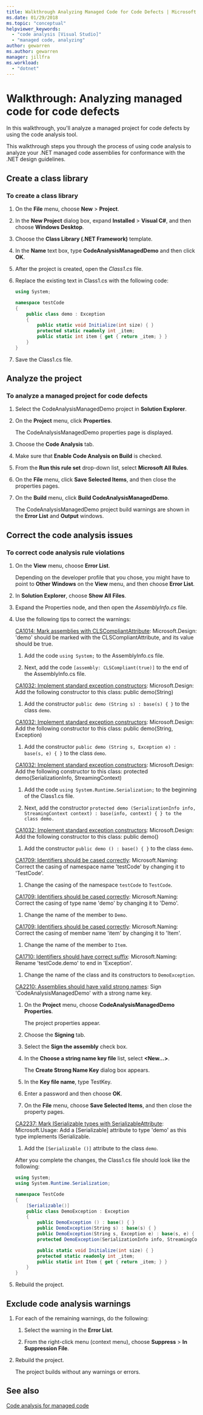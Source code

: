 ```yaml
---
title: Walkthrough Analyzing Managed Code for Code Defects | Microsoft Docs
ms.date: 01/29/2018
ms.topic: "conceptual"
helpviewer_keywords:
  - "code analysis [Visual Studio]"
  - "managed code, analyzing"
author: gewarren
ms.author: gewarren
manager: jillfra
ms.workload:
  - "dotnet"
---
```

# Walkthrough: Analyzing managed code for code defects

In this walkthrough, you'll analyze a managed project for code defects by using the code analysis tool.

This walkthrough steps you through the process of using code analysis to analyze your .NET managed code assemblies for conformance with the .NET design guidelines.

## Create a class library

### To create a class library

1. On the **File** menu, choose **New** > **Project**.

1. In the **New Project** dialog box, expand **Installed** > **Visual C#**, and then choose **Windows Desktop**.

1. Choose the **Class Library (.NET Framework)** template.

1. In the **Name** text box, type **CodeAnalysisManagedDemo** and then click **OK**.

1. After the project is created, open the *Class1.cs* file.

1. Replace the existing text in Class1.cs with the following code:

   ```csharp
   using System;

   namespace testCode
   {
       public class demo : Exception
       {
           public static void Initialize(int size) { }
           protected static readonly int _item;
           public static int item { get { return _item; } }
       }
   }
   ```

1. Save the Class1.cs file.

## Analyze the project

### To analyze a managed project for code defects

1. Select the CodeAnalysisManagedDemo project in **Solution Explorer**.

1. On the **Project** menu, click **Properties**.

     The CodeAnalysisManagedDemo properties page is displayed.

1. Choose the **Code Analysis** tab.

1. Make sure that **Enable Code Analysis on Build** is checked.

1. From the **Run this rule set** drop-down list, select **Microsoft All Rules**.

1. On the **File** menu, click **Save Selected Items**, and then close the properties pages.

1. On the **Build** menu, click **Build CodeAnalysisManagedDemo**.

    The CodeAnalysisManagedDemo project build warnings are shown in the **Error List** and **Output** windows.

## Correct the code analysis issues

### To correct code analysis rule violations

1. On the **View** menu, choose **Error List**.

    Depending on the developer profile that you chose, you might have to point to **Other Windows** on the **View** menu, and then choose **Error List**.

1. In **Solution Explorer**, choose **Show All Files**.

1. Expand the Properties node, and then open the *AssemblyInfo.cs* file.

1. Use the following tips to correct the warnings:

   [CA1014: Mark assemblies with CLSCompliantAttribute](../code-quality/ca1014-mark-assemblies-with-clscompliantattribute.md): Microsoft.Design: 'demo' should be marked with the CLSCompliantAttribute, and its value should be true.

   1. Add the code `using System;` to the AssemblyInfo.cs file.

   1. Next, add the code `[assembly: CLSCompliant(true)]` to the end of the AssemblyInfo.cs file.

   [CA1032: Implement standard exception constructors](../code-quality/ca1032-implement-standard-exception-constructors.md): Microsoft.Design: Add the following constructor to this class: public demo(String)

   1. Add the constructor `public demo (String s) : base(s) { }` to the class `demo`.

   [CA1032: Implement standard exception constructors](../code-quality/ca1032-implement-standard-exception-constructors.md): Microsoft.Design: Add the following constructor to this class: public demo(String, Exception)

   1. Add the constructor `public demo (String s, Exception e) : base(s, e) { }` to the class `demo`.

   [CA1032: Implement standard exception constructors](../code-quality/ca1032-implement-standard-exception-constructors.md): Microsoft.Design: Add the following constructor to this class: protected demo(SerializationInfo, StreamingContext)

   1. Add the code `using System.Runtime.Serialization;` to the beginning of the Class1.cs file.

   1. Next, add the constructor `protected demo (SerializationInfo info, StreamingContext context) : base(info, context) { } to the class demo.`

   [CA1032: Implement standard exception constructors](../code-quality/ca1032-implement-standard-exception-constructors.md): Microsoft.Design: Add the following constructor to this class: public demo()

   1. Add the constructor `public demo () : base() { }` to the class `demo`**.**

   [CA1709: Identifiers should be cased correctly](../code-quality/ca1709-identifiers-should-be-cased-correctly.md): Microsoft.Naming: Correct the casing of namespace name 'testCode' by changing it to 'TestCode'.

   1. Change the casing of the namespace `testCode` to `TestCode`.

   [CA1709: Identifiers should be cased correctly](../code-quality/ca1709-identifiers-should-be-cased-correctly.md): Microsoft.Naming: Correct the casing of type name 'demo' by changing it to 'Demo'.

   1. Change the name of the member to `Demo`.

   [CA1709: Identifiers should be cased correctly](../code-quality/ca1709-identifiers-should-be-cased-correctly.md): Microsoft.Naming: Correct the casing of member name 'item' by changing it to 'Item'.

   1. Change the name of the member to `Item`.

   [CA1710: Identifiers should have correct suffix](../code-quality/ca1710-identifiers-should-have-correct-suffix.md): Microsoft.Naming: Rename 'testCode.demo' to end in 'Exception'.

   1. Change the name of the class and its constructors to `DemoException`.

   [CA2210: Assemblies should have valid strong names](../code-quality/ca2210-assemblies-should-have-valid-strong-names.md): Sign 'CodeAnalysisManagedDemo' with a strong name key.

   1. On the **Project** menu, choose **CodeAnalysisManagedDemo Properties**.

      The project properties appear.

   1. Choose the **Signing** tab.

   1. Select the **Sign the assembly** check box.

   1. In the **Choose a string name key file** list, select **\<New...>**.

      The **Create Strong Name Key** dialog box appears.

   1. In the **Key file name**, type TestKey.

   1. Enter a password and then choose **OK**.

   1. On the **File** menu, choose **Save Selected Items**, and then close the property pages.

   [CA2237: Mark ISerializable types with SerializableAttribute](../code-quality/ca2237-mark-iserializable-types-with-serializableattribute.md): Microsoft.Usage: Add a [Serializable] attribute to type 'demo' as this type implements ISerializable.

   1. Add the `[Serializable ()]` attribute to the class `demo`.

   After you complete the changes, the Class1.cs file should look like the following:

   ```csharp
   using System;
   using System.Runtime.Serialization;

   namespace TestCode
   {
       [Serializable()]
       public class DemoException : Exception
       {
           public DemoException () : base() { }
           public DemoException(String s) : base(s) { }
           public DemoException(String s, Exception e) : base(s, e) { }
           protected DemoException(SerializationInfo info, StreamingContext context) : base(info, context) { }

           public static void Initialize(int size) { }
           protected static readonly int _item;
           public static int Item { get { return _item; } }
       }
   }
   ```

1. Rebuild the project.

## Exclude code analysis warnings

1. For each of the remaining warnings, do the following:

    1. Select the warning in the **Error List**.

    1. From the right-click menu (context menu), choose **Suppress** > **In Suppression File**.

1. Rebuild the project.

     The project builds without any warnings or errors.

## See also

[Code analysis for managed code](../code-quality/code-analysis-for-managed-code-overview.md)
